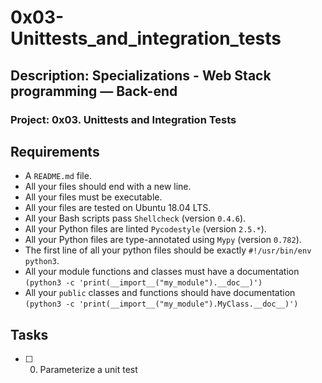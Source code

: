 # 0x03-Unittests_and_integration_tests

## Description: Specializations - Web Stack programming ― Back-end

### Project: 0x03. Unittests and Integration Tests

## Requirements
* A ```README.md``` file.
* All your files should end with a new line.
* All your files must be executable.
* All your files are tested on Ubuntu 18.04 LTS.
* All your Bash scripts pass ```Shellcheck``` (version ```0.4.6```).
* All your Python files are linted ```Pycodestyle``` (version ```2.5.*```).
* All your Python files are type-annotated using ```Mypy``` (version ```0.782```).
* The first line of all your python files should be exactly ```#!/usr/bin/env python3```.
* All your module functions and classes must have a documentation ```(python3 -c 'print(__import__("my_module").__doc__)')```
* All your ```public``` classes and functions should have documentation ```(python3 -c 'print(__import__("my_module").MyClass.__doc__)')```


## Tasks

* [ ] 0. Parameterize a unit test

